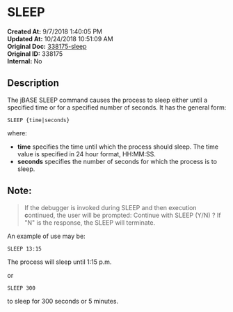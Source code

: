 # SLEEP

**Created At:** 9/7/2018 1:40:05 PM  
**Updated At:** 10/24/2018 10:51:09 AM  
**Original Doc:** [338175-sleep](https://docs.jbase.com/46963-utilities/338175-sleep)  
**Original ID:** 338175  
**Internal:** No  


## Description

The jBASE SLEEP command causes the process to sleep either until a specified time or for a specified number of seconds. It has the general form:

```
SLEEP {time|seconds}
```

where:

- **time** specifies the time until which the process should sleep. The time value is specified in 24 hour format, HH:MM:SS.
- **seconds** specifies the number of seconds for which the process is to sleep.




## Note: 


> If the debugger is invoked during SLEEP and then execution **c**ontinued, the user will be prompted:
> Continue with SLEEP (Y/N) ?
> If "N" is the response, the SLEEP will terminate.


An example of use may be:

```
SLEEP 13:15
```

The process will sleep until 1:15 p.m.

or

```
SLEEP 300
```

to sleep for 300 seconds or 5 minutes.
